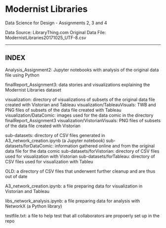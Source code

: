 
# Modernist Libraries
Data Science for Design - Assignments 2, 3 and 4


Data Source: LibraryThing.com
Original Data File: ModernistLibraries20171025_UTF-8.csv

------
INDEX
------

Analysis_Assignment2: Jupyter notebooks with analysis of the original data file using Python

finalReport_Assignment3: data stories and visualizations explaining the Modernist Libraries dataset 

visualization: directory of visualizations of subsets of the original data file created with Vistorian and Tableau
visualization/TableauVisuals: TWB and PNG files of subsets of the data file created with Tableau
visualization/DataComic: images used for the data comic in the directory finalReport_Assignment3
visualization/VistorianVisuals: PNG files of subsets of the data file created with Vistorian

sub-datasets: directory of CSV files generated in A3_network_creation.ipynb (a Jupyter notebook)
sub-datasets/forDataComic: information gathered online and from the original data file for the data comic
sub-datasets/forVistorian: directory of CSV files used for visualization with Vistorian
sub-datasets/forTableau: directory of CSV files used for visualization with Tableu

OLD: a directory of CSV files that underwent further cleanup and are thus out of date

A3_network_creation.ipynb: a file preparing data for visualization in Vistorian and Tableau

libs_network_analysis.ipynb: a file preparing data for analysis with NetworkX (a Python library)

testfile.txt: a file to help test that all collaborators are propoerly set up in the repo
